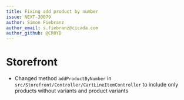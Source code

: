 ```yaml
---
title: Fixing add product by number
issue: NEXT-30079
author: Simon Fiebranz
author_email: s.fiebranz@cicada.com
author_github: @CR0YD
---
```

# Storefront
* Changed method `addProductByNumber` in `src/Storefront/Controller/CartLineItemController` to include only products without variants and product variants
